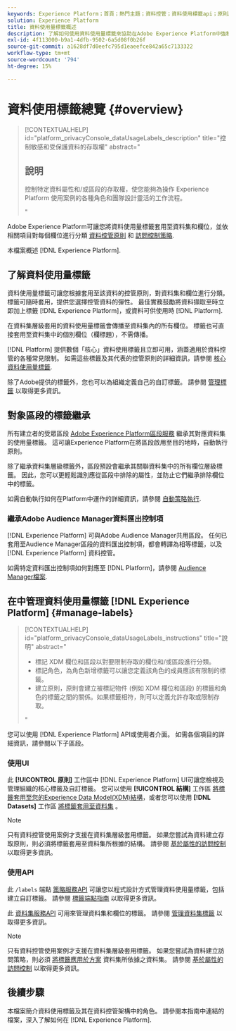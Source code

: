 ```yaml
---
keywords: Experience Platform；首頁；熱門主題；資料控管；資料使用標籤api；原則服務api；資料使用標籤概觀
solution: Experience Platform
title: 資料使用量標籤概述
description: 了解如何使用資料使用量標籤來協助在Adobe Experience Platform中強制執行資料控管法規遵循。
exl-id: 4f113000-b9a1-4dfb-9502-6a5d08f0b26f
source-git-commit: a1628df7d0eefc795d1eaeefce842a65c7133322
workflow-type: tm+mt
source-wordcount: '794'
ht-degree: 15%

---
```


# 資料使用標籤總覽 {#overview}

>[!CONTEXTUALHELP]
>id="platform_privacyConsole_dataUsageLabels_description"
>title="控制敏感和受保護資料的存取權"
>abstract="<h2>說明</h2><p>控制特定資料屬性和/或區段的存取權，使您能夠為操作 Experience Platform 使用案例的各種角色和團隊設計靈活的工作流程。</p>"

Adobe Experience Platform可讓您將資料使用量標籤套用至資料集和欄位，並依相關項目對每個欄位進行分類 [資料控管原則](../policies/overview.md) 和 [訪問控制策略](../../access-control/abac/ui/policies.md).

本檔案概述 [!DNL Experience Platform].

## 了解資料使用量標籤

資料使用量標籤可讓您根據套用至該資料的控管原則，對資料集和欄位進行分類。 標籤可隨時套用，提供您選擇控管資料的彈性。 最佳實務鼓勵將資料擷取至時立即加上標籤 [!DNL Experience Platform]，或資料可供使用時 [!DNL Platform].

在資料集層級套用的資料使用量標籤會傳播至資料集內的所有欄位。 標籤也可直接套用至資料集中的個別欄位（欄標題），不需傳播。

[!DNL Platform] 提供數個「核心」資料使用標籤且立即可用，涵蓋適用於資料控管的各種常見限制。 如需這些標籤及其代表的控管原則的詳細資訊，請參閱 [核心資料使用量標籤](reference.md).

除了Adobe提供的標籤外，您也可以為組織定義自己的自訂標籤。 請參閱 [管理標籤](#manage-labels) 以取得更多資訊。

## 對象區段的標籤繼承

所有建立者的受眾區段 [Adobe Experience Platform區段服務](../../segmentation/home.md) 繼承其對應資料集的使用量標籤。 這可讓Experience Platform在將區段啟用至目的地時，自動執行原則。

除了繼承資料集層級標籤外，區段預設會繼承其關聯資料集中的所有欄位層級標籤。 因此，您可以更輕鬆識別應從區段中排除的屬性，並防止它們繼承排除欄位中的標籤。

如需自動執行如何在Platform中運作的詳細資訊，請參閱 [自動策略執行](../enforcement/auto-enforcement.md).

### 繼承Adobe Audience Manager資料匯出控制項

[!DNL Experience Platform] 可與Adobe Audience Manager共用區段。 任何已套用至Audience Manager區段的資料匯出控制項，都會轉譯為相等標籤，以及 [!DNL Experience Platform] 資料控管。

如需特定資料匯出控制項如何對應至 [!DNL Platform]，請參閱 [Audience Manager檔案](https://experienceleague.adobe.com/docs/audience-manager/user-guide/implementation-integration-guides/integration-experience-platform/aam-aep-audience-sharing.html#aam-data-export-control-in-aep).

## 在中管理資料使用量標籤 [!DNL Experience Platform] {#manage-labels}

>[!CONTEXTUALHELP]
>id="platform_privacyConsole_dataUsageLabels_instructions"
>title="說明"
>abstract="<ul><li>標記 XDM 欄位和區段以對要限制存取的欄位和/或區段進行分類。</li><li>標記角色，為角色新增標籤可以讓您定義該角色的成員應該有限制的標籤。</li><li>建立原則，原則會建立被標記物件 (例如 XDM 欄位和區段) 的標籤和角色的標籤之間的關係。如果標籤相符，則可以定義允許存取或限制存取。</li></ul>"

您可以使用 [!DNL Experience Platform] API或使用者介面。 如需各個項目的詳細資訊，請參閱以下子區段。

### 使用UI

此 **[!UICONTROL 原則]** 工作區中 [!DNL Experience Platform] UI可讓您檢視及管理組織的核心標籤及自訂標籤。 您可以使用 **[!UICONTROL 結構]** 工作區 [將標籤套用至您的Experience Data Model(XDM)結構](../../xdm/tutorials/labels.md)，或者您可以使用 **[!DNL Datasets]** 工作區 [將標籤套用至資料集](./user-guide.md) 。

>[!NOTE]
>
>只有資料控管使用案例才支援在資料集層級套用標籤。 如果您嘗試為資料建立存取原則，則必須將標籤套用至資料集所根據的結構。 請參閱 [基於屬性的訪問控制](../../access-control/abac/overview.md) 以取得更多資訊。

### 使用API

此 `/labels` 端點 [策略服務API](https://www.adobe.io/experience-platform-apis/references/policy-service/) 可讓您以程式設計方式管理資料使用量標籤，包括建立自訂標籤。 請參閱 [標籤端點指南](../api/labels.md) 以取得更多資訊。

此 [資料集服務API](https://www.adobe.io/experience-platform-apis/references/dataset-service/) 可用來管理資料集和欄位的標籤。 請參閱 [管理資料集標籤](./dataset-api.md) 以取得更多資訊。

>[!NOTE]
>
>只有資料控管使用案例才支援在資料集層級套用標籤。 如果您嘗試為資料建立訪問策略，則必須 [將標籤應用於方案](../../xdm/tutorials/labels.md) 資料集所依據之資料集。 請參閱 [基於屬性的訪問控制](../../access-control/abac/overview.md) 以取得更多資訊。

## 後續步驟

本檔案簡介資料使用標籤及其在資料控管架構中的角色。 請參閱本指南中連結的檔案，深入了解如何在 [!DNL Experience Platform].
